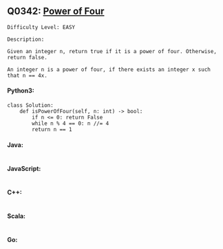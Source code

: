 ## Q0342: [Power of Four](https://leetcode.com/problems/power-of-four/)

```
Difficulty Level: EASY
```

```
Description:

Given an integer n, return true if it is a power of four. Otherwise, return false.

An integer n is a power of four, if there exists an integer x such that n == 4x.
```

#### Python3:

```
class Solution:
    def isPowerOfFour(self, n: int) -> bool:
        if n <= 0: return False
        while n % 4 == 0: n //= 4
        return n == 1
```

#### Java:

```

```

#### JavaScript:

```

```

#### C++:

```

```

#### Scala:

```

```

#### Go:

```

```